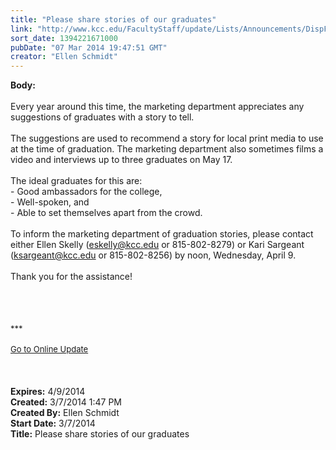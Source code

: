 ```yaml
---
title: "Please share stories of our graduates"
link: "http://www.kcc.edu/FacultyStaff/update/Lists/Announcements/DispForm.aspx?ID=1439"
sort_date: 1394221671000
pubDate: "07 Mar 2014 19:47:51 GMT"
creator: "Ellen Schmidt"
---
```


<div><b>Body:</b> <div class="ExternalClass2F2FA0327C7344C2A07CA3492712CFD9"><div><br />Every year around this time, the marketing department appreciates any suggestions of graduates with a story to tell.</div>
<div> </div>
<div>The suggestions are used to recommend a story for local print media to use at the time of graduation. The marketing department also sometimes films a video and interviews up to three graduates on May 17.</div>
<div> </div>
<div>The ideal graduates for this are:</div>
<div>- Good ambassadors for the college, </div>
<div>- Well-spoken, and</div>
<div>- Able to set themselves apart from the crowd.</div>
<div> </div>
<div>To inform the marketing department of graduation stories, please contact either Ellen Skelly (<a href="mailto:eskelly@kcc.edu">eskelly@kcc.edu</a> or 815-802-8279) or Kari Sargeant (<a href="mailto:ksargeant@kcc.edu">ksargeant@kcc.edu</a> or 815-802-8256) by noon, Wednesday, April 9.</div>
<div> </div>
<div>Thank you for the assistance!</div>
<div> </div>
<div> </div>
<div> </div>
<div>
<div></div>
<div>
<div><font size="2"></font></div>
<div><font size="2"><br /></font></div>
<div><font size="2">***</font></div>
<div><font size="2"></font> </div>
<div><font size="2"></font></div>
<div><font size="2"></font></div>
<div><font size="2"></font></div>
<div><font size="2"></font></div>
<div><font size="2"></font></div>
<div><font size="2"></font></div>
<div><font size="2"></font></div>
<div><font size="2"></font></div>
<div><font size="2"></font></div>
<div><font size="2"></font></div>
<div><font size="2"></font></div>
<div><font size="2"></font></div>
<div><font size="2"></font></div>
<div><font size="2"></font></div>
<div><font size="2"></font></div>
<div><font size="2"></font></div>
<div><font size="2"></font></div>
<div><font size="2"></font></div>
<div><a href="/FacultyStaff/update/Pages/dailyupdate.aspx"><font size="2">Go to Online Update</font></a></div>
<div><font size="2"></font></div>
<div><font size="2"></font></div>
<div><font size="2"></font></div>
<div><font size="2"></font></div></div>
<div></div></div>
<div> </div>
<div><br /> </div></div></div>
<div><b>Expires:</b> 4/9/2014</div>
<div><b>Created:</b> 3/7/2014 1:47 PM</div>
<div><b>Created By:</b> Ellen Schmidt</div>
<div><b>Start Date:</b> 3/7/2014</div>
<div><b>Title:</b> Please share stories of our graduates</div>

